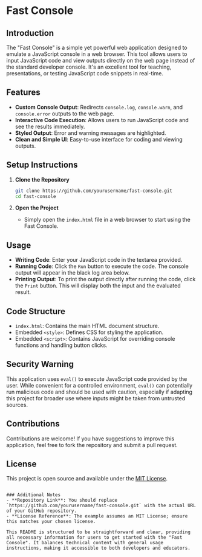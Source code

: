 # Fast Console

## Introduction
The "Fast Console" is a simple yet powerful web application designed to emulate a JavaScript console in a web browser. This tool allows users to input JavaScript code and view outputs directly on the web page instead of the standard developer console. It's an excellent tool for teaching, presentations, or testing JavaScript code snippets in real-time.

## Features
- **Custom Console Output**: Redirects `console.log`, `console.warn`, and `console.error` outputs to the web page.
- **Interactive Code Execution**: Allows users to run JavaScript code and see the results immediately.
- **Styled Output**: Error and warning messages are highlighted.
- **Clean and Simple UI**: Easy-to-use interface for coding and viewing outputs.

## Setup Instructions
1. **Clone the Repository**
   ```bash
   git clone https://github.com/yourusername/fast-console.git
   cd fast-console
   ```

2. **Open the Project**
   - Simply open the `index.html` file in a web browser to start using the Fast Console.

## Usage

- **Writing Code**: Enter your JavaScript code in the textarea provided.
- **Running Code**: Click the `Run` button to execute the code. The console output will appear in the black log area below.
- **Printing Output**: To print the output directly after running the code, click the `Print` button. This will display both the input and the evaluated result.

## Code Structure

- `index.html`: Contains the main HTML document structure.
- Embedded `<style>`: Defines CSS for styling the application.
- Embedded `<script>`: Contains JavaScript for overriding console functions and handling button clicks.

## Security Warning

This application uses `eval()` to execute JavaScript code provided by the user. While convenient for a controlled environment, `eval()` can potentially run malicious code and should be used with caution, especially if adapting this project for broader use where inputs might be taken from untrusted sources.

## Contributions

Contributions are welcome! If you have suggestions to improve this application, feel free to fork the repository and submit a pull request.

## License

This project is open source and available under the [MIT License](LICENSE.md).

```

### Additional Notes
- **Repository Link**: You should replace `https://github.com/yourusername/fast-console.git` with the actual URL of your GitHub repository.
- **License Reference**: The example assumes an MIT License; ensure this matches your chosen license.

This README is structured to be straightforward and clear, providing all necessary information for users to get started with the "Fast Console". It balances technical content with general usage instructions, making it accessible to both developers and educators.
